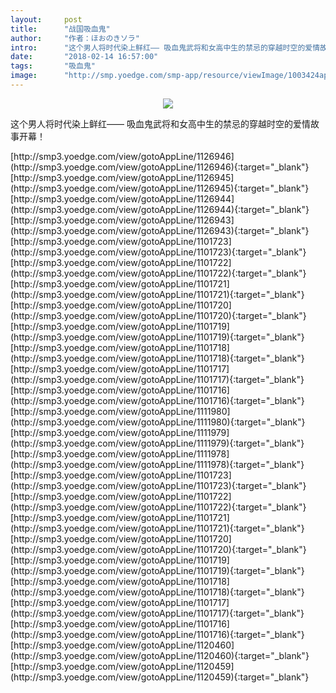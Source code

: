 ```yaml
---
layout:     post
title:      "战国吸血鬼"
author:     "作者：ほおのきソラ"
intro:      "这个男人将时代染上鲜红—— 吸血鬼武将和女高中生的禁忌的穿越时空的爱情故事开幕！"
date:       "2018-02-14 16:57:00"
tags:       "吸血鬼"
image:      "http://smp.yoedge.com/smp-app/resource/viewImage/1003424appline.png"
---
```

<div style="text-align: center">
<p><img src="http://smp.yoedge.com/smp-app/resource/viewImage/1003424appline.png"/></p>
</div>
<p class="post-meta">
<span>这个男人将时代染上鲜红—— 吸血鬼武将和女高中生的禁忌的穿越时空的爱情故事开幕！</span>
</p>
[http://smp3.yoedge.com/view/gotoAppLine/1126946](http://smp3.yoedge.com/view/gotoAppLine/1126946){:target="_blank"}
[http://smp3.yoedge.com/view/gotoAppLine/1126945](http://smp3.yoedge.com/view/gotoAppLine/1126945){:target="_blank"}
[http://smp3.yoedge.com/view/gotoAppLine/1126944](http://smp3.yoedge.com/view/gotoAppLine/1126944){:target="_blank"}
[http://smp3.yoedge.com/view/gotoAppLine/1126943](http://smp3.yoedge.com/view/gotoAppLine/1126943){:target="_blank"}
[http://smp3.yoedge.com/view/gotoAppLine/1101723](http://smp3.yoedge.com/view/gotoAppLine/1101723){:target="_blank"}
[http://smp3.yoedge.com/view/gotoAppLine/1101722](http://smp3.yoedge.com/view/gotoAppLine/1101722){:target="_blank"}
[http://smp3.yoedge.com/view/gotoAppLine/1101721](http://smp3.yoedge.com/view/gotoAppLine/1101721){:target="_blank"}
[http://smp3.yoedge.com/view/gotoAppLine/1101720](http://smp3.yoedge.com/view/gotoAppLine/1101720){:target="_blank"}
[http://smp3.yoedge.com/view/gotoAppLine/1101719](http://smp3.yoedge.com/view/gotoAppLine/1101719){:target="_blank"}
[http://smp3.yoedge.com/view/gotoAppLine/1101718](http://smp3.yoedge.com/view/gotoAppLine/1101718){:target="_blank"}
[http://smp3.yoedge.com/view/gotoAppLine/1101717](http://smp3.yoedge.com/view/gotoAppLine/1101717){:target="_blank"}
[http://smp3.yoedge.com/view/gotoAppLine/1101716](http://smp3.yoedge.com/view/gotoAppLine/1101716){:target="_blank"}
[http://smp3.yoedge.com/view/gotoAppLine/1111980](http://smp3.yoedge.com/view/gotoAppLine/1111980){:target="_blank"}
[http://smp3.yoedge.com/view/gotoAppLine/1111979](http://smp3.yoedge.com/view/gotoAppLine/1111979){:target="_blank"}
[http://smp3.yoedge.com/view/gotoAppLine/1111978](http://smp3.yoedge.com/view/gotoAppLine/1111978){:target="_blank"}
[http://smp3.yoedge.com/view/gotoAppLine/1101723](http://smp3.yoedge.com/view/gotoAppLine/1101723){:target="_blank"}
[http://smp3.yoedge.com/view/gotoAppLine/1101722](http://smp3.yoedge.com/view/gotoAppLine/1101722){:target="_blank"}
[http://smp3.yoedge.com/view/gotoAppLine/1101721](http://smp3.yoedge.com/view/gotoAppLine/1101721){:target="_blank"}
[http://smp3.yoedge.com/view/gotoAppLine/1101720](http://smp3.yoedge.com/view/gotoAppLine/1101720){:target="_blank"}
[http://smp3.yoedge.com/view/gotoAppLine/1101719](http://smp3.yoedge.com/view/gotoAppLine/1101719){:target="_blank"}
[http://smp3.yoedge.com/view/gotoAppLine/1101718](http://smp3.yoedge.com/view/gotoAppLine/1101718){:target="_blank"}
[http://smp3.yoedge.com/view/gotoAppLine/1101717](http://smp3.yoedge.com/view/gotoAppLine/1101717){:target="_blank"}
[http://smp3.yoedge.com/view/gotoAppLine/1101716](http://smp3.yoedge.com/view/gotoAppLine/1101716){:target="_blank"}
[http://smp3.yoedge.com/view/gotoAppLine/1120460](http://smp3.yoedge.com/view/gotoAppLine/1120460){:target="_blank"}
[http://smp3.yoedge.com/view/gotoAppLine/1120459](http://smp3.yoedge.com/view/gotoAppLine/1120459){:target="_blank"}


